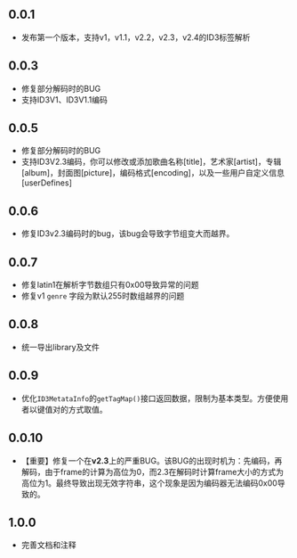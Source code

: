 ## 0.0.1

* 发布第一个版本，支持v1，v1.1，v2.2，v2.3，v2.4的ID3标签解析

## 0.0.3

* 修复部分解码时的BUG
* 支持ID3V1、ID3V1.1编码

## 0.0.5

* 修复部分解码时的BUG
* 支持ID3V2.3编码，你可以修改或添加歌曲名称[title]，艺术家[artist]，专辑[album]，封面图[picture]，编码格式[encoding]，以及一些用户自定义信息[userDefines]

## 0.0.6

* 修复ID3v2.3编码时的bug，该bug会导致字节组变大而越界。 

## 0.0.7
* 修复latin1在解析字节数组只有0x00导致异常的问题
* 修复v1 `genre` 字段为默认255时数组越界的问题

## 0.0.8
* 统一导出library及文件

## 0.0.9
* 优化`ID3MetataInfo`的`getTagMap()`接口返回数据，限制为基本类型。方便使用者以键值对的方式取值。

## 0.0.10
* 【重要】修复一个在**v2.3**上的严重BUG。该BUG的出现时机为：先编码，再解码，由于frame的计算为高位为0，而2.3在解码时计算frame大小的方式为高位为1。最终导致出现无效字符串，这个现象是因为编码器无法编码0x00导致的。

## 1.0.0
* 完善文档和注释